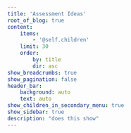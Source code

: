 ```yaml
---
title: 'Assessment Ideas'
root_of_blog: true
content:
    items:
        - '@self.children'
    limit: 30
    order:
        by: title
        dir: asc
show_breadcrumbs: true
show_pagination: false
header_bar:
    background: auto
    text: auto
show_children_in_secondary_menu: true
show_sidebar: true
description: "does this show"
---
```

